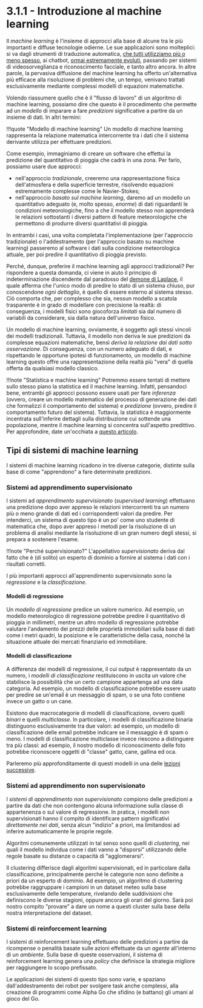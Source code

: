 # 3.1.1 - Introduzione al machine learning

Il *machine learning* è l'insieme di approcci alla base di alcune tra le più importanti e diffuse tecnologie odierne. Le sue applicazioni sono molteplici: si va dagli strumenti di traduzione automatica, [che tutti utilizziamo più o meno spesso](https://translate.google.com/translate_t), ai chatbot, [ormai estremamente evoluti](https://openai.com/blog/chatgpt/), passando per sistemi di videosorveglianza e riconoscimento facciale, e tanto altro ancora. In altre parole, la pervasiva diffusione del machine learning ha offerto un'alternativa più efficace alla risoluzione di problemi che, un tempo, venivano trattati esclusivamente mediante complessi modelli di equazioni matematiche.

Volendo riassumere quello che è il "flusso di lavoro" di un algoritmo di machine learning, possiamo dire che questo è il procedimento che permette ad un *modello* di imparare a fare *predizioni* significative a partire da un insieme di dati. In altri termini:

!!!quote "Modello di machine learning"
    Un modello di machine learning rappresenta la relazione matematica intercorrente tra i dati che il sistema derivante utilizza per effettuare predizioni.

Come esempio, immaginiamo di creare un software che effettui la predizione del quantitativo di pioggia che cadrà in una zona. Per farlo, possiamo usare due approcci:

* nell'approccio *tradizionale*, creeremo una rappresentazione fisica dell'atmosfera e della superficie terrestre, risolvendo equazioni estremamente complesse come le Navier-Stokes;
* nell'approccio *basato sul machine learning*, daremo ad un modello un quantitativo adeguato (e, molto spesso, *enorme*) di dati riguardanti le condizioni meteorologiche, fino a che il modello stesso non apprenderà le relazioni sottostanti i diversi pattern di feature meteorologiche che permettono di produrre diversi quantitativi di pioggia.

In entrambi i casi, una volta completata l'implementazione (per l'approccio tradizionale) o l'addestramento (per l'approccio basato su machine learning) passeremo al software i dati sulla condizione meteorologica attuale, per poi predire il quantitativo di pioggia previsto.

Perché, dunque, preferire il machine learning agli approcci tradizionali? Per rispondere a questa domanda, ci viene in aiuto il principio di indeterminazione discendente dal paradosso del [demone di Laplace](https://en.wikipedia.org/wiki/Laplace%27s_demon), il quale afferma che l'unico modo di predire lo stato di un sistema chiuso, pur conoscendone *ogni dettaglio*, è quello di essere esterno al sistema stesso. Ciò comporta che, per complesso che sia, nessun modello a scatola trasparente è in grado di modellare con precisione la realtà: di conseguenza, i modelli fisici sono giocoforza *limitati* sia dal numero di variabili da considerare, sia dalla natura dell'universo fisico.

Un modello di machine learning, ovviamente, è soggetto agli stessi vincoli dei modelli tradizionali. Tuttavia, il modello non deriva le sue predizioni da complesse equazioni matematiche, bensì *deriva la relazione dai dati sotto osservazione*. Di conseguenza, con un numero adeguato di dati, e rispettando le opportune ipotesi di funzionamento, un modello di machine learning questo offre una rappresentazione della realtà più "vera" di quella offerta da qualsiasi modello classico.

!!!note "Statistica e machine learning"
    Potremmo essere tentati di mettere sullo stesso piano la statistica ed il machine learning. Infatti, pensandoci bene, entrambi gli approcci possono essere usati per fare *inferenza* (ovvero, creare un modello matematico del processo di generazione dei dati che formalizzi il comportamento del sistema) e *predizione* (ovvero, predire il comportamento futuro del sistema). Tuttavia, la statistica è maggiormente incentrata sull'inferire dettagli sulla distribuzione cui sottende una popolazione, mentre il machine learning si concentra sull'aspetto predittivo. Per approfondire, date un'occhiata a [questo articolo](https://www.nature.com/articles/nmeth.4642).

## Tipi di sistemi di machine learning

I sistemi di machine learning ricadono in tre diverse categorie, distinte sulla base di come "apprendono" a fare determinate predizioni.

### Sistemi ad apprendimento supervisionato

I sistemi ad *apprendimento supervisionato* (*supervised learning*) effettuano una predizione dopo aver appreso le relazioni intercorrenti tra un numero più o meno grande di dati ed i corrispondenti valori da predire. Per intenderci, un sistema di questo tipo è un po' come uno studente di matematica che, dopo aver appreso i metodi per la risoluzione di un problema di analisi mediante la risoluzione di un gran numero degli stessi, si prepara a sostenere l'esame.

!!!note "Perché supervisionato?"
    L'appellativo *supervisionato* deriva dal fatto che è (di solito) un esperto di dominio a fornire al sistema i dati con i risultati corretti.

I più importanti approcci all'apprendimento supervisionato sono la *regressione* e la *classificazione*.

#### Modelli di regressione

Un *modello di regressione* predice un valore numerico. Ad esempio, un modello meteorologico di regressione potrebbe predire il quantitativo di pioggia in millimetri, mentre un altro modello di regressione potrebbe valutare l'andamento dei prezzi delle proprietà immobiliari sulla base di dati come i metri quadri, la posizione e le caratteristiche della casa, nonché la situazione attuale dei mercati finanziario ed immobiliare.

#### Modelli di classificazione

A differenza dei modelli di regressione, il cui output è rappresentato da un numero, i *modelli di classificazione* restituiscono in uscita un valore che stabilisce la possibilità che un certo campione appartenga ad una data categoria. Ad esempio, un modello di classificazione potrebbe essere usato per predire se un'email è un messaggio di spam, o se una foto contiene invece un gatto o un cane.

Esistono due macrocategorie di modelli di classificazione, ovvero quelli *binari* e quelli *multiclasse*. In particolare, i modelli di classificazione binaria distinguono esclusivamente tra due valori: ad esempio, un modello di classificazione delle email potrebbe indicare se il messaggio è di spam o meno. I modelli di classificazione multiclasse invece riescono a distinguere tra più classi: ad esempio, il nostro modello di riconoscimento delle foto potrebbe riconoscere oggetti di "classe" gatto, cane, gallina ed oca.

Parleremo più approfonditamente di questi modelli in una delle [lezioni successive](04_base.md).

### Sistemi ad apprendimento non supervisionato

I *sistemi di apprendimento non supervisionato* compiono delle predizioni a partire da dati che non contengono alcuna informazione sulla classe di appartenenza o sul valore di regressione. In pratica, i modelli non supervisionati hanno il compito di identificare pattern significativi *direttamente nei dati*, senza alcun "indizio" a priori, ma limitandosi ad inferire automaticamente le proprie regole.

Algoritmi comunemente utilizzati in tal senso sono quelli di *clustering*, nei quali il modello individua come i dati vanno a "disporsi" utilizzando delle regole basate su distanze o capacità di "agglomerarsi".

Il clustering differisce dagli algoritmi supervisionati, ed in particolare dalla classificazione, principalmente perché le categorie non sono definite a priori da un esperto di dominio. Ad esempio, un algoritmo di clustering potrebbe raggruppare i campioni in un dataset meteo sulla base esclusivamente delle temperature, rivelando delle suddivisioni che definiscono le diverse stagioni, oppure ancora gli orari del giorno. Sarà poi nostro compito "provare" a dare un nome a questi cluster sulla base della nostra interpretazione del dataset.

### Sistemi di reinforcement learning

I sistemi di reinforcement learning effettuano delle predizioni a partire da ricompense o penalità basate sulle azioni effettuate da un *agente* all'interno di un *ambiente*. Sulla base di queste osservazioni, il sistema di reinforcement learning genera una *policy* che definisce la strategia migliore per raggiungere lo scopo prefissato.

Le applicazioni dei sistemi di questo tipo sono varie, e spaziano dall'addestramento dei robot per svolgere task anche complessi, alla creazione di programmi come Alpha Go che sfidino (e battano) gli umani al gioco del Go.
